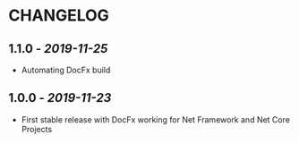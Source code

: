 # CHANGELOG

## 1.1.0 - _2019-11-25_

- Automating DocFx build

## 1.0.0 - _2019-11-23_

- First stable release with DocFx working for Net Framework and Net Core Projects